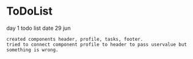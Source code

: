 # ToDoList

day 1 todo list date 29 jun

    created components header, profile, tasks, footer.
    tried to connect component profile to header to pass uservalue but something is wrong.
